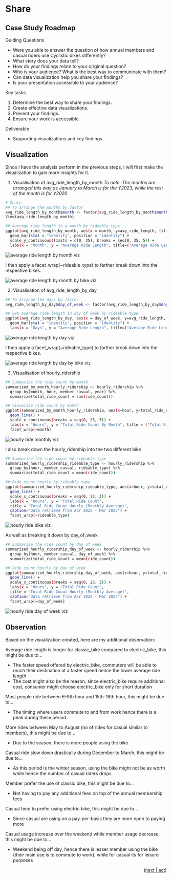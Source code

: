 <!-- SHARE -->
# Share

## Case Study Roadmap
Guiding Questions
-  Were you able to answer the question of how annual members and casual riders use Cyclistic bikes differently? 
- What story does your data tell? 
- How do your findings relate to your original question?
- Who is your audience? What is the best way to communicate with them? 
- Can data visualization help you share your findings? 
- Is your presentation accessible to your audience?

Key tasks
1. Determine the best way to share your findings.
2. Create effective data visualizations.
3. Present your findings.
4. Ensure your work is accessible.

Deliverable
- Supporting visualizations and key findings

## Visualization

Since I have the analysis perform in the previous steps, I will first make the visualization to gain more insights for it.

1. Visualisation of avg_ride_length_by_month
_To note: The months are arranged this way as January to March is for the Y2023, while the rest of the month is for Y2020_
```sh
# Share
## To arrange the months by factor
avg_ride_length_by_month$month <- factor(avg_ride_length_by_month$month, levels = c("4","5","6","7","8","9","10","11","12","1","2","3"))
View(avg_ride_length_by_month)

## Average ride length in a month by rideable type
ggplot(avg_ride_length_by_month, aes(x = month, y=avg_ride_length, fill=member_casual)) +
  geom_bar(stat = "identity", position = "identity") +
  scale_y_continuous(limits = c(0, 35), breaks = seq(0, 35, 5)) +
  labs(x = "Month", y = "Average Ride Length", title=("Average Ride Length by Month"))
```

![average ride length by month viz](https://github.com/brucewzj99/data-analytics-casestudy/blob/main/Images/average_ride_length_by_month_viz.png)

I then apply a facet_wrap(~rideable_type) to farther break down into the respective bikes.

![average ride length by month by bike viz](https://github.com/brucewzj99/data-analytics-casestudy/blob/main/Images/average_ride_length_by_month_bike_viz.png)

2. Visualisation of avg_ride_length_by_day
```sh
## To arrange the days by factor
avg_ride_length_by_day$day_of_week <- factor(avg_ride_length_by_day$day_of_week, levels = c("Monday", "Tuesday", "Wednesday", "Thursday", "Friday", "Saturday", "Sunday"))

## Get average ride length in day of week by rideable type
ggplot(avg_ride_length_by_day, aes(x = day_of_week, y=avg_ride_length, fill=member_casual)) +
  geom_bar(stat = "identity", position = "identity") +
  labs(x = "Days", y = "Average Ride Length", title=("Average Ride Length by Days In a Week"))
```
![average ride length by day viz](https://github.com/brucewzj99/data-analytics-casestudy/blob/main/Images/average_ride_length_by_day_viz.png)

I then apply a facet_wrap(~rideable_type) to farther break down into the respective bikes.

![average ride length by day by bike viz](https://github.com/brucewzj99/data-analytics-casestudy/blob/main/Images/average_ride_length_by_day_bike_viz.png)

3. Visualisation of hourly_ridership
```sh
## Summarize the ride count by month
summarized_by_month_hourly_ridership <- hourly_ridership %>%
  group_by(month, hour, member_casual, year) %>%
  summarize(total_ride_count = sum(ride_count))

## Visualize ride count by month
ggplot(summarized_by_month_hourly_ridership, aes(x=hour, y=total_ride_count, color=member_casual)) +
  geom_line() +
  scale_x_continuous(breaks = seq(0, 23, 3)) +
  labs(x = "Hours", y = "Total Ride Count By Month", title = ("Total Ride Count Hourly By Month"))+
  facet_wrap(~month)
```

![hourly ride monthly viz](https://github.com/brucewzj99/data-analytics-casestudy/blob/main/Images/hourly_ride_monthly_viz.png)

I also break down the hourly_ridership into the two different bike
```sh
## Summarize the ride count by rideable type
summarized_hourly_ridership_rideable_type <- hourly_ridership %>%
  group_by(hour, member_casual, rideable_type) %>%
  summarize(total_ride_count = mean(ride_count))

## Ride count hourly by rideable type
ggplot(summarized_hourly_ridership_rideable_type, aes(x=hour, y=total_ride_count, color=member_casual)) +
  geom_line() +
  scale_x_continuous(breaks = seq(0, 23, 3)) +
  labs(x = "Hours", y = "Total Ride Count", 
  title = "Total Ride Count Hourly (Monthly Average)", 
  caption="Data retrieve from Apr 2022 - Mar 2023") +
  facet_wrap(~rideable_type)
```
![hourly ride bike viz](https://github.com/brucewzj99/data-analytics-casestudy/blob/main/Images/hourly_ride_bike_viz.png)

As well as breaking it down by day_of_week
```sh
## Summarize the ride count by day of week
summarized_hourly_ridership_day_of_week <- hourly_ridership %>%
  group_by(hour, member_casual, day_of_week) %>%
  summarize(total_ride_count = mean(ride_count))

## Ride count hourly by day of week
ggplot(summarized_hourly_ridership_day_of_week, aes(x=hour, y=total_ride_count, color=member_casual)) +
  geom_line() +
  scale_x_continuous(breaks = seq(0, 23, 3)) +
  labs(x = "Hours", y = "Total Ride Count", 
  title = "Total Ride Count Hourly (Monthly Average)", 
  caption="Data retrieve from Apr 2022 - Mar 2023") +
  facet_wrap(~day_of_week)
```
![hourly ride day of week viz](https://github.com/brucewzj99/data-analytics-casestudy/blob/main/Images/hourly_ride_day_of_week_viz.png)

## Observation

Based on the visualization created, here are my additional observation:

Average ride length is longer for classic_bike compared to electric_bike, this might be due to...
- The faster speed offered by electric_bike, commuters will be able to reach their destination at a faster speed hence the lower average ride length
- The cost might also be the reason, since electric_bike require additional cost, consumer might choose electric_bike only for short duration

Most people ride between 6-9th hour and 15th-18th hour, this might be due to...
- The timing where users commute to and from work hence there is a peak during these period

More rides between May to August (no of rides for casual similar to members), this might be due to...
- Due to the season, there is more people using the bike

Casual ride slow down drastically during December to March, this might be due to...
- As this period is the winter season, using the bike might not be as worth while hence the number of casual riders drops

Member prefer the use of classic bike, this might be due to...
- Not having to pay any additional fees on top of the annual membership fees

Casual tend to prefer using electric bike, this might be due to...
- Since casual are using on a pay-per-basis they are more open to paying more

Casual usage increase over the weekend while member usage decrease, this might be due to...
- Weekend being off day, hence there is lesser member using the bike (their main use is to commute to work), while for casual its for leisure purposes

<p align="right">(<a href="https://github.com/brucewzj99/data-analytics-casestudy/tree/main/Act">next | act</a>)</p>